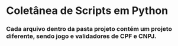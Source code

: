 # Coletânea de Scripts em Python

### Cada arquivo dentro da pasta projeto contém um projeto diferente, sendo jogo e validadores de CPF e CNPJ.
